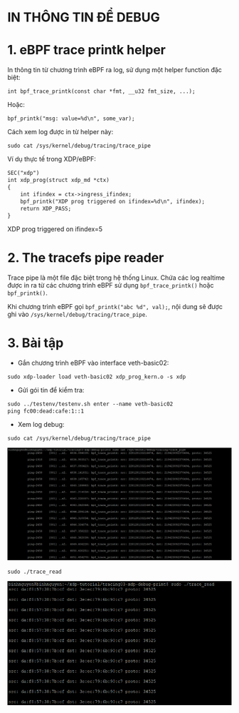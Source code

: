 # IN THÔNG TIN ĐỂ DEBUG
# 1. eBPF trace printk helper
In thông tin từ chương trình eBPF ra log, sử dụng một helper function đặc biệt:
```
int bpf_trace_printk(const char *fmt, __u32 fmt_size, ...);
```
Hoặc:
```
bpf_printk("msg: value=%d\n", some_var);
```
Cách xem log được in từ helper này:
```
sudo cat /sys/kernel/debug/tracing/trace_pipe
```
Ví dụ thực tế trong XDP/eBPF:
```
SEC("xdp")
int xdp_prog(struct xdp_md *ctx)
{
    int ifindex = ctx->ingress_ifindex;
    bpf_printk("XDP prog triggered on ifindex=%d\n", ifindex);
    return XDP_PASS;
}
```
XDP prog triggered on ifindex=5
# 2. The tracefs pipe reader
Trace pipe là một file đặc biệt trong hệ thống Linux. Chứa các log realtime được in ra từ các chương trình eBPF sử dụng `bpf_trace_printk()` hoặc `bpf_printk()`.

Khi chương trình eBPF gọi `bpf_printk("abc %d", val);`, nội dung sẽ được ghi vào `/sys/kernel/debug/tracing/trace_pipe`.

# 3. Bài tập
- Gắn chương trình eBPF vào interface veth-basic02:
```
sudo xdp-loader load veth-basic02 xdp_prog_kern.o -s xdp
```
- Gửi gói tin để kiểm tra:
```
sudo ../testenv/testenv.sh enter --name veth-basic02
ping fc00:dead:cafe:1::1
```
- Xem log debug:
```
sudo cat /sys/kernel/debug/tracing/trace_pipe
```
![](../imgs/43.png)

```
sudo ./trace_read
```
![](../imgs/44.png)